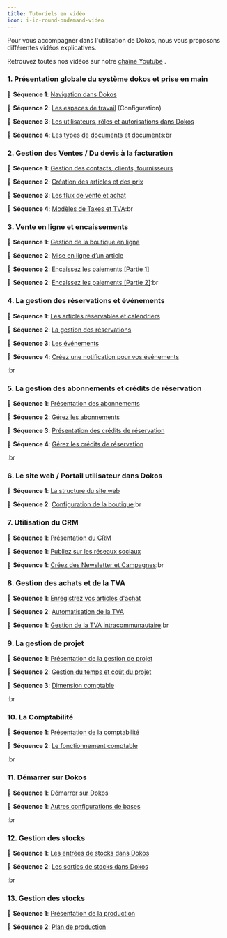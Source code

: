 ```yaml
---
title: Tutoriels en vidéo
icon: i-ic-round-ondemand-video
---
```


Pour vous accompagner dans l'utilisation de Dokos, nous vous proposons différentes vidéos explicatives.

Retrouvez toutes nos vidéos sur notre [chaîne Youtube](https://www.youtube.com/channel/UC2f3m8QANAVfKi2Pzw2fBlw) .

### 1. Présentation globale du système dokos et prise en main

🎥 **Séquence 1**: [Navigation dans Dokos](https://www.youtube.com/watch?v=UaP3I7d7I9g\&list=PLy7MEftWBZm1XCc0OPSAa7U4mAV6G-RVl\&index=1)

🎥 **Séquence 2**: [Les espaces de travail](https://www.youtube.com/watch?v=akJU0NpAwqE\&list=PLy7MEftWBZm1XCc0OPSAa7U4mAV6G-RVl\&index=2) (Configuration)

🎥 **Séquence 3**: [Les utilisateurs, rôles et autorisations dans Dokos](https://www.youtube.com/watch?v=umxDQV17vW4\&list=PLy7MEftWBZm1XCc0OPSAa7U4mAV6G-RVl\&index=3)

🎥 **Séquence 4**: [Les types de documents et documents](https://www.youtube.com/watch?v=Ih-nnYoyXOk\&list=PLy7MEftWBZm1XCc0OPSAa7U4mAV6G-RVl\&index=4)\:br

### 2. Gestion des Ventes / Du devis à la facturation

🎥 **Séquence 1**: [Gestion des contacts, clients, fournisseurs](https://www.youtube.com/watch?v=t61pcz9MvVo\&list=PLy7MEftWBZm1rUb0WfbM3Y_LKsfU4-R-c\&index=1)

🎥 **Séquence 2**: [Création des articles et des prix](https://www.youtube.com/watch?v=kGrQPa6gXN8\&list=PLy7MEftWBZm1rUb0WfbM3Y_LKsfU4-R-c\&index=2)

🎥 **Séquence 3**: [Les flux de vente et achat](https://www.youtube.com/watch?v=Hi9pKGpQ6pI\&list=PLy7MEftWBZm1rUb0WfbM3Y_LKsfU4-R-c\&index=3)

🎥 **Séquence 4**: [Modèles de Taxes et TVA](https://www.youtube.com/watch?v=XKM-xUMD1KM\&list=PLy7MEftWBZm1rUb0WfbM3Y_LKsfU4-R-c\&index=4)\:br

### 3. Vente en ligne et encaissements

🎥 **Séquence 1**: [Gestion de la boutique en ligne](https://www.youtube.com/watch?v=TPbNswrFiPo\&list=PLy7MEftWBZm0ZeCYRKc9YnIxztZVidKWI\&index=1)

🎥 **Séquence 2**: [Mise en ligne d’un article](https://www.youtube.com/watch?v=54_pBTWhTQo\&list=PLy7MEftWBZm0ZeCYRKc9YnIxztZVidKWI\&index=2)

🎥 **Séquence 2**: [Encaissez les paiements [Partie 1]](https://www.youtube.com/watch?v=yWnc7xh0s6E\&list=PLy7MEftWBZm0ZeCYRKc9YnIxztZVidKWI\&index=3)

🎥 **Séquence 2**: [Encaissez les paiements [Partie 2]](https://www.youtube.com/watch?v=x0z2nhHCEAM\&list=PLy7MEftWBZm0ZeCYRKc9YnIxztZVidKWI\&index=4)\:br

### 4. La gestion des réservations et événements

🎥 **Séquence 1**: [Les articles réservables et calendriers](https://www.youtube.com/watch?v=AkAaewKFzRk\&list=PLy7MEftWBZm38vKpUqTLePuj7-b5UI2pR\&index=1)

🎥 **Séquence 2**: [La gestion des réservations](https://www.youtube.com/watch?v=LBQjltFGKu8\&list=PLy7MEftWBZm38vKpUqTLePuj7-b5UI2pR\&index=2)

🎥 **Séquence 3**: [Les événements](https://www.youtube.com/watch?v=Lu3g_gdmahM\&list=PLy7MEftWBZm38vKpUqTLePuj7-b5UI2pR\&index=3)

🎥 **Séquence 4**: [Créez une notification pour vos événements](https://www.youtube.com/watch?v=6Uo24FELf60\&list=PLy7MEftWBZm38vKpUqTLePuj7-b5UI2pR\&index=4)

:br

### 5. La gestion des abonnements et crédits de réservation

🎥 **Séquence 1**: [Présentation des abonnements](https://www.youtube.com/watch?v=mFjKIV2yLtQ\&list=PLy7MEftWBZm1MprqZHjl6Ky0PjVxkfVTj\&index=1)

🎥 **Séquence 2**: [Gérez les abonnements](https://www.youtube.com/watch?v=rvZLyABAihg\&list=PLy7MEftWBZm1MprqZHjl6Ky0PjVxkfVTj\&index=2)

🎥 **Séquence 3**: [Présentation des crédits de réservation](https://www.youtube.com/watch?v=Q7ir_xLqTQo\&list=PLy7MEftWBZm1MprqZHjl6Ky0PjVxkfVTj\&index=2)

🎥 **Séquence 4**: [Gérez les crédits de réservation](https://www.youtube.com/watch?v=aYV2TWRNFzY\&list=PLy7MEftWBZm1MprqZHjl6Ky0PjVxkfVTj\&index=4)

:br

### 6. Le site web / Portail utilisateur dans Dokos

🎥 **Séquence 1**: [La structure du site web](https://www.youtube.com/watch?v=4ZxypJwtsU8\&list=PLy7MEftWBZm3DkrBBKSIT5-7cYVvJ-A3o\&index=1)

🎥 **Séquence 2**: [Configuration de la boutique](https://www.youtube.com/watch?v=eL_K9Urv3g0\&list=PLy7MEftWBZm3DkrBBKSIT5-7cYVvJ-A3o\&index=2)\:br

### 7. Utilisation du CRM

🎥 **Séquence 1**: [Présentation du CRM](https://www.youtube.com/watch?v=7OdZ39OfwfM\&list=PLy7MEftWBZm3q0FiRPXWN5IgIMvaJg2zG\&index=1)

🎥 **Séquence 1**: [Publiez sur les réseaux sociaux](https://www.youtube.com/watch?v=hogyWi9YGsQ\&list=PLy7MEftWBZm3q0FiRPXWN5IgIMvaJg2zG\&index=2)

🎥 **Séquence 1**: [Créez des Newsletter et Campagnes](https://www.youtube.com/watch?v=cxHuxwSDZp0\&list=PLy7MEftWBZm3q0FiRPXWN5IgIMvaJg2zG\&index=3)\:br

### 8. Gestion des achats et de la TVA

🎥 **Séquence 1**: [Enregistrez vos articles d'achat](https://www.youtube.com/watch?v=v5RnyKg6ggM\&list=PLy7MEftWBZm2qwe80e36CslH4kYCATxVc\&index=1)

🎥 **Séquence 2**: [Automatisation de la TVA](https://www.youtube.com/watch?v=cipKAPCtWwY\&list=PLy7MEftWBZm2qwe80e36CslH4kYCATxVc\&index=2)

🎥 **Séquence 1**: [Gestion de la TVA intracommunautaire](https://www.youtube.com/watch?v=5P6vq989nBc\&list=PLy7MEftWBZm2qwe80e36CslH4kYCATxVc\&index=3)\:br

### 9. La gestion de projet

🎥 **Séquence 1**: [Présentation de la gestion de projet](https://www.youtube.com/watch?v=j4dZV5OSKfI\&list=PLy7MEftWBZm2kPJXm7CEaxQgNnzwtVxcy\&index=1)

🎥 **Séquence 2**: [Gestion du temps et coût du projet](https://www.youtube.com/watch?v=3LRwxD0hh4A\&list=PLy7MEftWBZm2kPJXm7CEaxQgNnzwtVxcy\&index=2)

🎥 **Séquence 3**: [Dimension comptable](https://www.youtube.com/watch?v=jhhLuwWXAFI\&list=PLy7MEftWBZm2kPJXm7CEaxQgNnzwtVxcy\&index=3)

:br

### 10. La Comptabilité

🎥 **Séquence 1**: [Présentation de la comptabilité](https://www.youtube.com/watch?v=YAHqMosWUiU\&list=PLy7MEftWBZm1BktK55wkTJJ6XYGpChORB\&index=1)

🎥 **Séquence 2**: [Le fonctionnement comptable](https://www.youtube.com/watch?v=fZu6L67LewY\&list=PLy7MEftWBZm1BktK55wkTJJ6XYGpChORB\&index=2)

:br

### 11. Démarrer sur Dokos

🎥 **Séquence 1**: [Démarrer sur Dokos](https://www.youtube.com/watch?v=3FjDAdgiJOU\&list=PLy7MEftWBZm3VgU6F2TmTxf2elacNiZaJ)

🎥 **Séquence 1**: [Autres configurations de bases](https://www.youtube.com/watch?v=9JM9Ea4T184\&list=PLy7MEftWBZm3VgU6F2TmTxf2elacNiZaJ\&index=2)

:br

### 12. Gestion des stocks

🎥 **Séquence 1**: [Les entrées de stocks dans Dokos](https://www.youtube.com/watch?v=ZBSzfysJHJM\&list=PLy7MEftWBZm3DEkIOtulrra3rOe8Z4cb-)

🎥 **Séquence 2**: [Les sorties de stocks dans Dokos](https://www.youtube.com/watch?v=6Sr-PBi3W2M\&list=PLy7MEftWBZm3DEkIOtulrra3rOe8Z4cb-\&index=2)

:br

### 13. Gestion des stocks

🎥 **Séquence 1**: [Présentation de la production](https://www.youtube.com/watch?v=Tp_j3uUfkMU\&list=PLy7MEftWBZm2g7-fWeCdW6HRhN6CkgI1p\&index=1)

🎥 **Séquence 2**: [Plan de production](https://www.youtube.com/watch?v=KWzLYx7pS8c\&list=PLy7MEftWBZm2g7-fWeCdW6HRhN6CkgI1p\&index=2)

